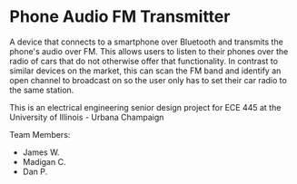 # Phone Audio FM Transmitter

A device that connects to a smartphone over Bluetooth and transmits the phone's audio over FM. This allows users to listen to their phones over the radio of cars that do not otherwise offer that functionality. In contrast to similar devices on the market, this can scan the FM band and identify an open channel to broadcast on so the user only has to set their car radio to the same station.

This is an electrical engineering senior design project for ECE 445 at the University of Illinois - Urbana Champaign

Team Members:
 - James W.
 - Madigan C.
 - Dan P.
